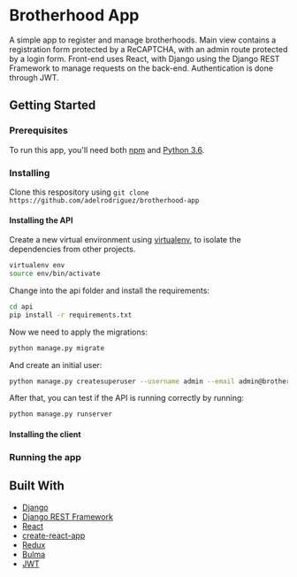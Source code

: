 # Brotherhood App

A simple app to register and manage brotherhoods. Main view contains a registration form protected by a ReCAPTCHA, with an admin route protected by a login form. Front-end uses React, with Django using the Django REST Framework to manage requests on the back-end. Authentication is done through JWT.

## Getting Started

### Prerequisites

To run this app, you'll need both [npm](https://www.npmjs.com/) and [Python 3.6](https://www.python.org/).

### Installing

Clone this respository using `git clone https://github.com/adelrodriguez/brotherhood-app`

#### Installing the API

Create a new virtual environment using [virtualenv](https://virtualenv.pypa.io/en/latest/index.html), to isolate the dependencies from other projects.

```bash
virtualenv env
source env/bin/activate
```

Change into the api folder and install the requirements:

```bash
cd api
pip install -r requirements.txt
```

Now we need to apply the migrations:

```bash
python manage.py migrate
```

And create an initial user:

```bash
python manage.py createsuperuser --username admin --email admin@brotherhood.app
```

After that, you can test if the API is running correctly by running:

```bash
python manage.py runserver
```

#### Installing the client

### Running the app

## Built With

* [Django](https://www.djangoproject.com/)
* [Django REST Framework](http://www.django-rest-framework.org/)
* [React](https://reactjs.org/)
* [create-react-app](https://github.com/facebook/create-react-app)
* [Redux](https://redux.js.org/)
* [Bulma](https://bulma.io/)
* [JWT](https://jwt.io/)